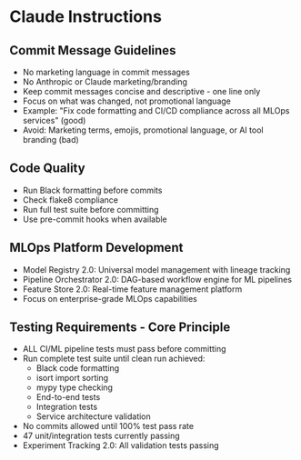 # Claude Instructions

## Commit Message Guidelines

- No marketing language in commit messages
- No Anthropic or Claude marketing/branding
- Keep commit messages concise and descriptive - one line only
- Focus on what was changed, not promotional language
- Example: "Fix code formatting and CI/CD compliance across all MLOps services" (good)
- Avoid: Marketing terms, emojis, promotional language, or AI tool branding (bad)

## Code Quality

- Run Black formatting before commits
- Check flake8 compliance  
- Run full test suite before committing
- Use pre-commit hooks when available

## MLOps Platform Development

- Model Registry 2.0: Universal model management with lineage tracking
- Pipeline Orchestrator 2.0: DAG-based workflow engine for ML pipelines
- Feature Store 2.0: Real-time feature management platform
- Focus on enterprise-grade MLOps capabilities

## Testing Requirements - Core Principle

- ALL CI/ML pipeline tests must pass before committing
- Run complete test suite until clean run achieved:
  - Black code formatting
  - isort import sorting
  - mypy type checking
  - End-to-end tests
  - Integration tests
  - Service architecture validation
- No commits allowed until 100% test pass rate
- 47 unit/integration tests currently passing
- Experiment Tracking 2.0: All validation tests passing
